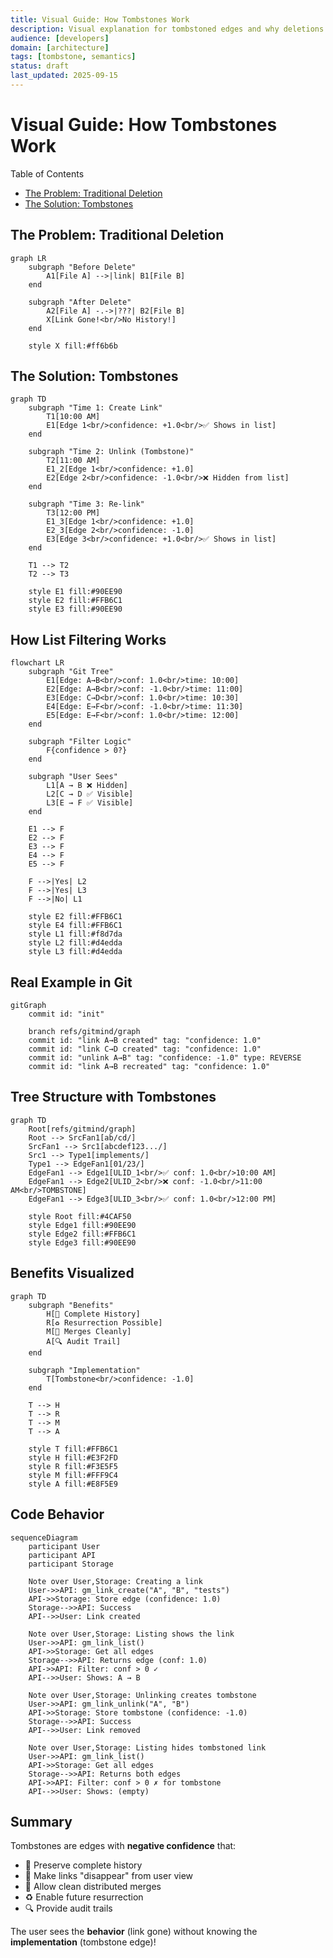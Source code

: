 ```yaml
---
title: Visual Guide: How Tombstones Work
description: Visual explanation for tombstoned edges and why deletions preserve history.
audience: [developers]
domain: [architecture]
tags: [tombstone, semantics]
status: draft
last_updated: 2025-09-15
---
```


# Visual Guide: How Tombstones Work

Table of Contents

- [The Problem: Traditional Deletion](#the-problem-traditional-deletion)
- [The Solution: Tombstones](#the-solution-tombstones)

## The Problem: Traditional Deletion

```mermaid
graph LR
    subgraph "Before Delete"
        A1[File A] -->|link| B1[File B]
    end
    
    subgraph "After Delete"
        A2[File A] -.->|???| B2[File B]
        X[Link Gone!<br/>No History!]
    end
    
    style X fill:#ff6b6b
```

## The Solution: Tombstones

```mermaid
graph TD
    subgraph "Time 1: Create Link"
        T1[10:00 AM]
        E1[Edge 1<br/>confidence: +1.0<br/>✅ Shows in list]
    end
    
    subgraph "Time 2: Unlink (Tombstone)"
        T2[11:00 AM]
        E1_2[Edge 1<br/>confidence: +1.0]
        E2[Edge 2<br/>confidence: -1.0<br/>❌ Hidden from list]
    end
    
    subgraph "Time 3: Re-link"
        T3[12:00 PM]
        E1_3[Edge 1<br/>confidence: +1.0]
        E2_3[Edge 2<br/>confidence: -1.0]
        E3[Edge 3<br/>confidence: +1.0<br/>✅ Shows in list]
    end
    
    T1 --> T2
    T2 --> T3
    
    style E1 fill:#90EE90
    style E2 fill:#FFB6C1
    style E3 fill:#90EE90
```

## How List Filtering Works

```mermaid
flowchart LR
    subgraph "Git Tree"
        E1[Edge: A→B<br/>conf: 1.0<br/>time: 10:00]
        E2[Edge: A→B<br/>conf: -1.0<br/>time: 11:00]
        E3[Edge: C→D<br/>conf: 1.0<br/>time: 10:30]
        E4[Edge: E→F<br/>conf: -1.0<br/>time: 11:30]
        E5[Edge: E→F<br/>conf: 1.0<br/>time: 12:00]
    end
    
    subgraph "Filter Logic"
        F{confidence > 0?}
    end
    
    subgraph "User Sees"
        L1[A → B ❌ Hidden]
        L2[C → D ✅ Visible]
        L3[E → F ✅ Visible]
    end
    
    E1 --> F
    E2 --> F
    E3 --> F
    E4 --> F
    E5 --> F
    
    F -->|Yes| L2
    F -->|Yes| L3
    F -->|No| L1
    
    style E2 fill:#FFB6C1
    style E4 fill:#FFB6C1
    style L1 fill:#f8d7da
    style L2 fill:#d4edda
    style L3 fill:#d4edda
```

## Real Example in Git

```mermaid
gitGraph
    commit id: "init"
    
    branch refs/gitmind/graph
    commit id: "link A→B created" tag: "confidence: 1.0"
    commit id: "link C→D created" tag: "confidence: 1.0"
    commit id: "unlink A→B" tag: "confidence: -1.0" type: REVERSE
    commit id: "link A→B recreated" tag: "confidence: 1.0"
```

## Tree Structure with Tombstones

```mermaid
graph TD
    Root[refs/gitmind/graph]
    Root --> SrcFan1[ab/cd/]
    SrcFan1 --> Src1[abcdef123.../]
    Src1 --> Type1[implements/]
    Type1 --> EdgeFan1[01/23/]
    EdgeFan1 --> Edge1[ULID_1<br/>✅ conf: 1.0<br/>10:00 AM]
    EdgeFan1 --> Edge2[ULID_2<br/>❌ conf: -1.0<br/>11:00 AM<br/>TOMBSTONE]
    EdgeFan1 --> Edge3[ULID_3<br/>✅ conf: 1.0<br/>12:00 PM]
    
    style Root fill:#4CAF50
    style Edge1 fill:#90EE90
    style Edge2 fill:#FFB6C1
    style Edge3 fill:#90EE90
```

## Benefits Visualized

```mermaid
graph TD
    subgraph "Benefits"
        H[📜 Complete History]
        R[♻️ Resurrection Possible]
        M[🤝 Merges Cleanly]
        A[🔍 Audit Trail]
    end
    
    subgraph "Implementation"
        T[Tombstone<br/>confidence: -1.0]
    end
    
    T --> H
    T --> R
    T --> M
    T --> A
    
    style T fill:#FFB6C1
    style H fill:#E3F2FD
    style R fill:#F3E5F5
    style M fill:#FFF9C4
    style A fill:#E8F5E9
```

## Code Behavior

```mermaid
sequenceDiagram
    participant User
    participant API
    participant Storage
    
    Note over User,Storage: Creating a link
    User->>API: gm_link_create("A", "B", "tests")
    API->>Storage: Store edge (confidence: 1.0)
    Storage-->>API: Success
    API-->>User: Link created
    
    Note over User,Storage: Listing shows the link
    User->>API: gm_link_list()
    API->>Storage: Get all edges
    Storage-->>API: Returns edge (conf: 1.0)
    API->>API: Filter: conf > 0 ✓
    API-->>User: Shows: A → B
    
    Note over User,Storage: Unlinking creates tombstone
    User->>API: gm_link_unlink("A", "B")
    API->>Storage: Store tombstone (confidence: -1.0)
    Storage-->>API: Success
    API-->>User: Link removed
    
    Note over User,Storage: Listing hides tombstoned link
    User->>API: gm_link_list()
    API->>Storage: Get all edges
    Storage-->>API: Returns both edges
    API->>API: Filter: conf > 0 ✗ for tombstone
    API-->>User: Shows: (empty)
```

## Summary

Tombstones are edges with __negative confidence__ that:

- 📜 Preserve complete history
- 👻 Make links "disappear" from user view
- 🔄 Allow clean distributed merges
- ♻️ Enable future resurrection
- 🔍 Provide audit trails

The user sees the __behavior__ (link gone) without knowing the __implementation__ (tombstone edge)!
